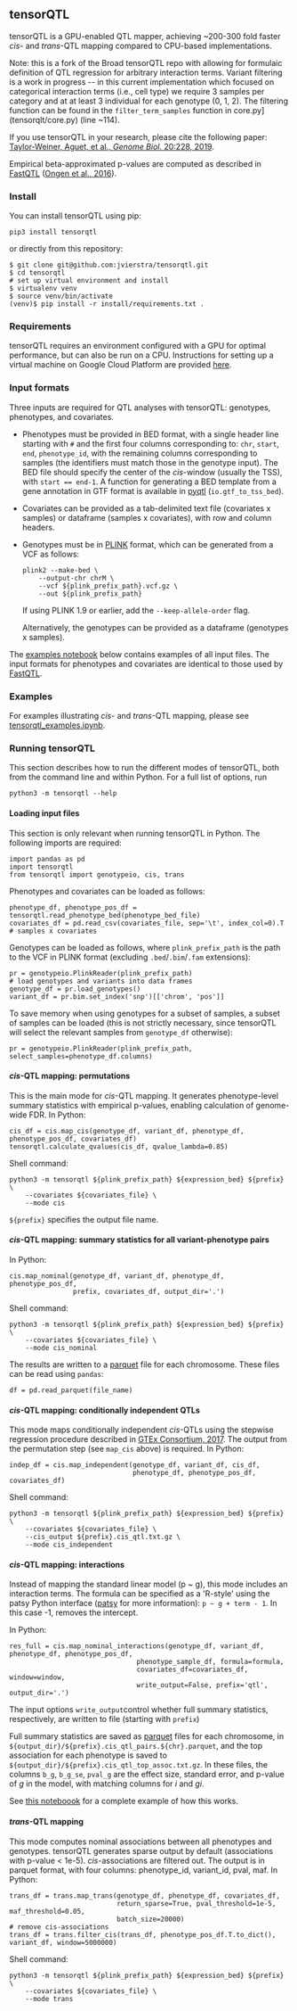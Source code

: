 ## tensorQTL

tensorQTL is a GPU-enabled QTL mapper, achieving ~200-300 fold faster *cis*- and *trans*-QTL mapping compared to CPU-based implementations.


Note: this is a fork of the Broad tensorQTL repo with allowing for formulaic definition of QTL regression for arbitrary interaction terms. Variant filtering is a work in progress -- in this current implementation which focused on categorical interaction terms (i.e., cell type) we require 3 samples per category and at at least 3 individual for each genotype (0, 1, 2). The filtering function can be found in the `filter_term_samples` function in core.py](tensorqlt/core.py) (line ~114).


If you use tensorQTL in your research, please cite the following paper:
[Taylor-Weiner, Aguet, et al., *Genome Biol.* 20:228, 2019](https://genomebiology.biomedcentral.com/articles/10.1186/s13059-019-1836-7).

Empirical beta-approximated p-values are computed as described in [FastQTL](http://fastqtl.sourceforge.net/) ([Ongen et al., 2016](https://academic.oup.com/bioinformatics/article/32/10/1479/1742545)).

### Install
You can install tensorQTL using pip:
```
pip3 install tensorqtl
```
or directly from this repository:
```
$ git clone git@github.com:jvierstra/tensorqtl.git
$ cd tensorqtl
# set up virtual environment and install
$ virtualenv venv
$ source venv/bin/activate
(venv)$ pip install -r install/requirements.txt .
```

### Requirements

tensorQTL requires an environment configured with a GPU for optimal performance, but can also be run on a CPU. Instructions for setting up a virtual machine on Google Cloud Platform are provided [here](install/INSTALL.md).

### Input formats
Three inputs are required for QTL analyses with tensorQTL: genotypes, phenotypes, and covariates. 
* Phenotypes must be provided in BED format, with a single header line starting with `#` and the first four columns corresponding to: `chr`, `start`, `end`, `phenotype_id`, with the remaining columns corresponding to samples (the identifiers must match those in the genotype input). The BED file should specify the center of the *cis*-window (usually the TSS), with `start == end-1`. A function for generating a BED template from a gene annotation in GTF format is available in [pyqtl](https://github.com/broadinstitute/pyqtl) (`io.gtf_to_tss_bed`).
* Covariates can be provided as a tab-delimited text file (covariates x samples) or dataframe (samples x covariates), with row and column headers.
* Genotypes must be in [PLINK](https://www.cog-genomics.org/plink/2.0/) format, which can be generated from a VCF as follows:
  ```
  plink2 --make-bed \
      --output-chr chrM \
      --vcf ${plink_prefix_path}.vcf.gz \
      --out ${plink_prefix_path}
  ```
  If using PLINK 1.9 or earlier, add the `--keep-allele-order` flag. 
  
  Alternatively, the genotypes can be provided as a dataframe (genotypes x samples). 


The [examples notebook](example/tensorqtl_examples.ipynb) below contains examples of all input files. The input formats for phenotypes and covariates are identical to those used by [FastQTL](http://fastqtl.sourceforge.net/).

### Examples
For examples illustrating *cis*- and *trans*-QTL mapping, please see [tensorqtl_examples.ipynb](example/tensorqtl_examples.ipynb).

### Running tensorQTL
This section describes how to run the different modes of tensorQTL, both from the command line and within Python.
For a full list of options, run
```
python3 -m tensorqtl --help
```

#### Loading input files
This section is only relevant when running tensorQTL in Python.
The following imports are required:
```
import pandas as pd
import tensorqtl
from tensorqtl import genotypeio, cis, trans
```
Phenotypes and covariates can be loaded as follows:
```
phenotype_df, phenotype_pos_df = tensorqtl.read_phenotype_bed(phenotype_bed_file)
covariates_df = pd.read_csv(covariates_file, sep='\t', index_col=0).T  # samples x covariates
```
Genotypes can be loaded as follows, where `plink_prefix_path` is the path to the VCF in PLINK format (excluding `.bed`/`.bim`/`.fam` extensions):
```
pr = genotypeio.PlinkReader(plink_prefix_path)
# load genotypes and variants into data frames
genotype_df = pr.load_genotypes()
variant_df = pr.bim.set_index('snp')[['chrom', 'pos']]
```
To save memory when using genotypes for a subset of samples, a subset of samples can be loaded (this is not strictly necessary, since tensorQTL will select the relevant samples from `genotype_df` otherwise):
```
pr = genotypeio.PlinkReader(plink_prefix_path, select_samples=phenotype_df.columns)
```

#### *cis*-QTL mapping: permutations
This is the main mode for *cis*-QTL mapping. It generates phenotype-level summary statistics with empirical p-values, enabling calculation of genome-wide FDR.
In Python:
```
cis_df = cis.map_cis(genotype_df, variant_df, phenotype_df, phenotype_pos_df, covariates_df)
tensorqtl.calculate_qvalues(cis_df, qvalue_lambda=0.85)
```
Shell command:
```
python3 -m tensorqtl ${plink_prefix_path} ${expression_bed} ${prefix} \
    --covariates ${covariates_file} \
    --mode cis
```
`${prefix}` specifies the output file name.

#### *cis*-QTL mapping: summary statistics for all variant-phenotype pairs
In Python:
```
cis.map_nominal(genotype_df, variant_df, phenotype_df, phenotype_pos_df,
                prefix, covariates_df, output_dir='.')
```
Shell command:
```
python3 -m tensorqtl ${plink_prefix_path} ${expression_bed} ${prefix} \
    --covariates ${covariates_file} \
    --mode cis_nominal
```
The results are written to a [parquet](https://parquet.apache.org/) file for each chromosome. These files can be read using `pandas`:
```
df = pd.read_parquet(file_name)
```
#### *cis*-QTL mapping: conditionally independent QTLs
This mode maps conditionally independent *cis*-QTLs using the stepwise regression procedure described in [GTEx Consortium, 2017](https://www.nature.com/articles/nature24277). The output from the permutation step (see `map_cis` above) is required.
In Python:
```
indep_df = cis.map_independent(genotype_df, variant_df, cis_df,
                               phenotype_df, phenotype_pos_df, covariates_df)
```
Shell command:
```
python3 -m tensorqtl ${plink_prefix_path} ${expression_bed} ${prefix} \
    --covariates ${covariates_file} \
    --cis_output ${prefix}.cis_qtl.txt.gz \
    --mode cis_independent
```

#### *cis*-QTL mapping: interactions
Instead of mapping the standard linear model (p ~ g), this mode includes an interaction terms. The formula can be specified as a 'R-style' using the patsy Python interface ([patsy](https://patsy.readthedocs.io/en/latest/) for more information): `p ~ g + term - 1`. In this case -1, removes the intercept.

In Python:
```
res_full = cis.map_nominal_interactions(genotype_df, variant_df, phenotype_df, phenotype_pos_df,
                                phenotype_sample_df, formula=formula,
                                covariates_df=covariates_df, window=window, 
                                write_output=False, prefix='qtl', output_dir='.')

```

The input options `write_output`control whether full summary statistics, respectively, are written to file (starting with `prefix`)

Full summary statistics are saved as [parquet](https://pandas.pydata.org/pandas-docs/stable/reference/api/pandas.read_parquet.html) files for each chromosome, in `${output_dir}/${prefix}.cis_qtl_pairs.${chr}.parquet`, and the top association for each phenotype is saved to `${output_dir}/${prefix}.cis_qtl_top_assoc.txt.gz`. In these files, the columns `b_g`, `b_g_se`, `pval_g` are the effect size, standard error, and p-value of *g* in the model, with matching columns for *i* and *gi*.

See [this noteboook](example/InteractionQTL.ipynb) for a complete example of how this works.

#### *trans*-QTL mapping
This mode computes nominal associations between all phenotypes and genotypes. tensorQTL generates sparse output by default (associations with p-value < 1e-5). *cis*-associations are filtered out. The output is in parquet format, with four columns: phenotype_id, variant_id, pval, maf.
In Python:
```
trans_df = trans.map_trans(genotype_df, phenotype_df, covariates_df,
                           return_sparse=True, pval_threshold=1e-5, maf_threshold=0.05,
                           batch_size=20000)
# remove cis-associations
trans_df = trans.filter_cis(trans_df, phenotype_pos_df.T.to_dict(), variant_df, window=5000000)
```
Shell command:
```
python3 -m tensorqtl ${plink_prefix_path} ${expression_bed} ${prefix} \
    --covariates ${covariates_file} \
    --mode trans
```

